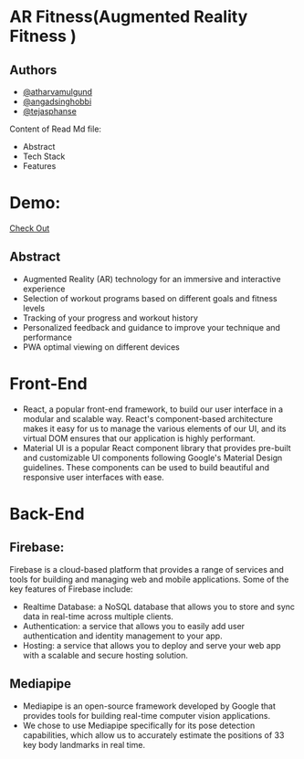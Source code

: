 
# AR Fitness(Augmented Reality Fitness )

## Authors

- [@atharvamulgund](https://www.github.com/atharvamulgund)
- [@angadsinghobbi](https://github.com/angadsinghob)
- [@tejasphanse](https://github.com/TejasPhanse12)

Content of Read Md file:

- Abstract
- Tech Stack
- Features

# Demo: 
<a href="https://ar-fitness3.web.app/"> Check Out<a/>

## Abstract
- Augmented Reality (AR) technology for an immersive and interactive experience
- Selection of workout programs based on different goals and fitness levels
- Tracking of your progress and workout history
- Personalized feedback and guidance to improve your technique and performance
- PWA optimal viewing on different devices



# Front-End 
- React, a popular front-end framework, to build our user interface in a modular and scalable way. React's component-based architecture makes it easy for us to manage the various elements of our UI, and its virtual DOM ensures that our application is highly performant.
- Material UI is a popular React component library that provides pre-built and customizable UI components following Google's Material Design guidelines. These components can be used to build beautiful and responsive user interfaces with ease.



# Back-End
## Firebase:
Firebase is a cloud-based platform that provides a range of services and tools for building and managing web and mobile applications. Some of the key features of Firebase include:

- Realtime Database: a NoSQL database that allows you to store and sync data in real-time across multiple clients.
- Authentication: a service that allows you to easily add user authentication and identity management to your app.
- Hosting: a service that allows you to deploy and serve your web app with a scalable and secure hosting solution. 

## Mediapipe
- Mediapipe is an open-source framework developed by Google that provides tools for building real-time computer vision applications.
- We chose to use Mediapipe specifically for its pose detection capabilities, which allow us to accurately estimate the positions of 33 key body landmarks in real time.
  




